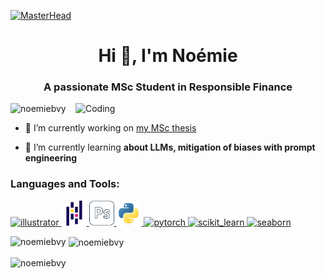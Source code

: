 [![MasterHead](https://static.wixstatic.com/media/53fad0_ce0704caa0174d6aa9b2b8101a62fa77~mv2.gif)](https://rishavchanda.io)
<h1 align="center">Hi 👋, I'm Noémie</h1>
<h3 align="center">A passionate MSc Student in Responsible Finance</h3>
<img align="right" alt="Coding" width="400" src="https://media.tenor.com/iviIq2uXz-kAAAAj/work-office.gif">

<p align="left"> <img src="https://komarev.com/ghpvc/?username=noemiebvy&label=Profile%20views&color=0e75b6&style=flat" alt="noemiebvy" /> </p>

- 🔭 I’m currently working on [my MSc thesis](https://github.com/noemiebvy/MSc-Thesis)

- 🌱 I’m currently learning **about LLMs, mitigation of biases with prompt engineering**



<h3 align="left">Languages and Tools:</h3>
<p align="left"> <a href="https://www.adobe.com/in/products/illustrator.html" target="_blank" rel="noreferrer"> <img src="https://www.vectorlogo.zone/logos/adobe_illustrator/adobe_illustrator-icon.svg" alt="illustrator" width="40" height="40"/> </a> <a href="https://pandas.pydata.org/" target="_blank" rel="noreferrer"> <img src="https://raw.githubusercontent.com/devicons/devicon/2ae2a900d2f041da66e950e4d48052658d850630/icons/pandas/pandas-original.svg" alt="pandas" width="40" height="40"/> </a> <a href="https://www.photoshop.com/en" target="_blank" rel="noreferrer"> <img src="https://raw.githubusercontent.com/devicons/devicon/master/icons/photoshop/photoshop-line.svg" alt="photoshop" width="40" height="40"/> </a> <a href="https://www.python.org" target="_blank" rel="noreferrer"> <img src="https://raw.githubusercontent.com/devicons/devicon/master/icons/python/python-original.svg" alt="python" width="40" height="40"/> </a> <a href="https://pytorch.org/" target="_blank" rel="noreferrer"> <img src="https://www.vectorlogo.zone/logos/pytorch/pytorch-icon.svg" alt="pytorch" width="40" height="40"/> </a> <a href="https://scikit-learn.org/" target="_blank" rel="noreferrer"> <img src="https://upload.wikimedia.org/wikipedia/commons/0/05/Scikit_learn_logo_small.svg" alt="scikit_learn" width="40" height="40"/> </a> <a href="https://seaborn.pydata.org/" target="_blank" rel="noreferrer"> <img src="https://seaborn.pydata.org/_images/logo-mark-lightbg.svg" alt="seaborn" width="40" height="40"/> </a>

<p><img align="left" src="https://github-readme-stats.vercel.app/api/top-langs?username=noemiebvy&show_icons=true&locale=en&layout=compact" alt="noemiebvy" /></p>

<p>&nbsp;<img align="center" src="https://github-readme-stats.vercel.app/api?username=noemiebvy&show_icons=true&locale=en" alt="noemiebvy" /></p>



<p><img align="center" src="https://github-readme-streak-stats.herokuapp.com/?user=noemiebvy&" alt="noemiebvy" /></p>
